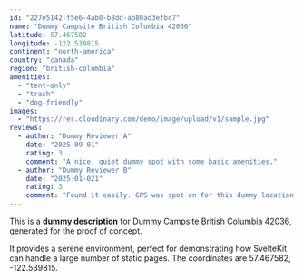 ```yaml
---
id: "227e5142-f5e6-4ab0-b8dd-ab80ad3efbc7"
name: "Dummy Campsite British Columbia 42036"
latitude: 57.467582
longitude: -122.539815
continent: "north-america"
country: "canada"
region: "british-columbia"
amenities:
  - "tent-only"
  - "trash"
  - "dog-friendly"
images:
  - "https://res.cloudinary.com/demo/image/upload/v1/sample.jpg"
reviews:
  - author: "Dummy Reviewer A"
    date: "2025-09-01"
    rating: 3
    comment: "A nice, quiet dummy spot with some basic amenities."
  - author: "Dummy Reviewer B"
    date: "2025-01-021"
    rating: 3
    comment: "Found it easily. GPS was spot on for this dummy location."
---
```


This is a **dummy description** for Dummy Campsite British Columbia 42036, generated for the proof of concept.

It provides a serene environment, perfect for demonstrating how SvelteKit can handle a large number of static pages. The coordinates are 57.467582, -122.539815.
